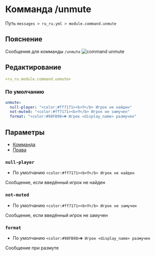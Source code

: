 # Комманда /unmute
Путь `messages > ru_ru.yml > module.command.unmute`

## Пояснение
Сообщения для комманды `/unmute`
![command unmute](/commandunmute.png)

## Редактирование
```yaml
<ru_ru.module.command.unmute>
```

### По умолчанию
```yaml
unmute:
  null-player: "<color:#ff7171><b>⁉</b> Игрок не найден"
  not-muted: "<color:#ff7171><b>⁉</b> Игрок не замучен"
  format: "<color:#98FB98>☻ Игрок <display_name> размучен"
```

## Параметры

- [Комманда](/en/commands/module/command/unmute/)
- [Права](/en/permissions/module/command/unmute/)

### `null-player`
- По умолчанию `<color:#ff7171><b>⁉</b> Игрок не найден`

Сообщение, если введённый игрок не найден

### `not-muted`
- По умолчанию `<color:#ff7171><b>⁉</b> Игрок не замучен`

Сообщение, если введённый игрок не замучен

### `format`
- По умолчанию `<color:#98FB98>☻ Игрок <display_name> размучен`

Сообщение при размуте
